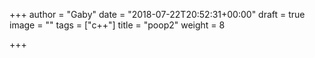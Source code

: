 +++
author = "Gaby"
date = "2018-07-22T20:52:31+00:00"
draft = true
image = ""
tags = ["c++"]
title = "poop2"
weight = 8

+++
